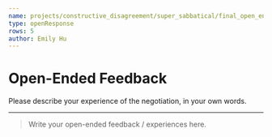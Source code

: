 ```yaml
---
name: projects/constructive_disagreement/super_sabbatical/final_open_ended_feedback.md
type: openResponse
rows: 5
author: Emily Hu
---
```


# Open-Ended Feedback

Please describe your experience of the negotiation, in your own words.

---

> Write your open-ended feedback / experiences here.
